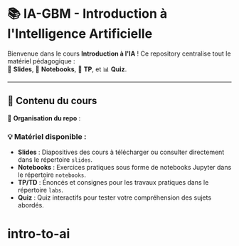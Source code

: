 # 📚 IA-GBM - Introduction à l'Intelligence Artificielle

Bienvenue dans le cours **Introduction à l'IA** ! Ce repository centralise tout le matériel pédagogique :  
📖 **Slides**, 📝 **Notebooks**, 🎯 **TP**, et 📊 **Quiz**.

---

## 📌 Contenu du cours

📂 **Organisation du repo** :

### 💡 **Matériel disponible :**
- **Slides** : Diapositives des cours à télécharger ou consulter directement dans le répertoire `slides`.
- **Notebooks** : Exercices pratiques sous forme de notebooks Jupyter dans le répertoire `notebooks`.
- **TP/TD** : Énoncés et consignes pour les travaux pratiques dans le répertoire `labs`.
- **Quiz** : Quiz interactifs pour tester votre compréhension des sujets abordés.
# intro-to-ai